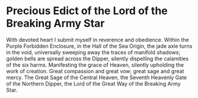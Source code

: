 # Precious Edict of the Lord of the Breaking Army Star

With devoted heart I submit myself in reverence and obedience. Within the Purple Forbidden Enclosure, in the Hall of the Sea Origin, the jade axle turns in the void, universally sweeping away the traces of manifold shadows; golden bells are spread across the Dipper, silently dispelling the calamities of the six harms. Manifesting the grace of Heaven, silently upholding the work of creation. Great compassion and great vow; great sage and great mercy. The Great Sage of the Central Heaven, the Seventh Heavenly Gate of the Northern Dipper, the Lord of the Great Way of the Breaking Army Star.
